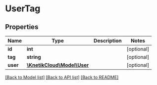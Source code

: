 # UserTag

## Properties
Name | Type | Description | Notes
------------ | ------------- | ------------- | -------------
**id** | **int** |  | [optional] 
**tag** | **string** |  | [optional] 
**user** | [**\KnetikCloud\Model\User**](User.md) |  | [optional] 

[[Back to Model list]](../README.md#documentation-for-models) [[Back to API list]](../README.md#documentation-for-api-endpoints) [[Back to README]](../README.md)


